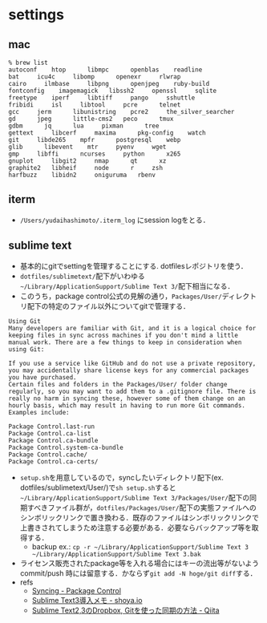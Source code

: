 # settings

## mac
```
% brew list
autoconf    htop      libmpc      openblas    readline
bat     icu4c     libomp      openexr     rlwrap
cairo     ilmbase     libpng      openjpeg    ruby-build
fontconfig    imagemagick   libssh2     openssl     sqlite
freetype    iperf     libtiff     pango     sshuttle
fribidi     isl     libtool     pcre      telnet
gcc     jerm      libunistring    pcre2     the_silver_searcher
gd      jpeg      little-cms2   peco      tmux
gdbm      jq      lua     pixman      tree
gettext     libcerf     maxima      pkg-config    watch
git     libde265    mpfr      postgresql    webp
glib      libevent    mtr     pyenv     wget
gmp     libffi      ncurses     python      x265
gnuplot     libgit2     nmap      qt      xz
graphite2   libheif     node      r     zsh
harfbuzz    libidn2     oniguruma   rbenv
```
## iterm
- `/Users/yudaihashimoto/.iterm_log` にsession logをとる．

## sublime text
- 基本的にgitでsettingを管理することにする. dotfilesレポジトリを使う．
- `dotfiles/sublimetext/`配下がいわゆる`~/Library/ApplicationSupport/Sublime Text 3/`配下相当になる．
- このうち，package control公式の見解の通り，`Packages/User/`ディレクトリ配下の特定のファイル以外についてgitで管理する．
```
Using Git
Many developers are familiar with Git, and it is a logical choice for keeping files in sync across machines if you don't mind a little manual work. There are a few things to keep in consideration when using Git:

If you use a service like GitHub and do not use a private repository, you may accidentally share license keys for any commercial packages you have purchased.
Certain files and folders in the Packages/User/ folder change regularly, so you may want to add them to a .gitignore file. There is really no harm in syncing these, however some of them change on an hourly basis, which may result in having to run more Git commands. Examples include:

Package Control.last-run
Package Control.ca-list
Package Control.ca-bundle
Package Control.system-ca-bundle
Package Control.cache/
Package Control.ca-certs/
```
- `setup.sh`を用意しているので，syncしたいディレクトリ配下(ex. dotfiles/sublimetext/User/)で`sh setup.sh`すると`~/Library/ApplicationSupport/Sublime Text 3/Packages/User/`配下の同期すべきファイル群が，`dotfiles/Packages/User/`配下の実態ファイルへのシンボリックリンクで置き換わる．既存のファイルはシンボリックリンクで上書きされてしまうため注意する必要がある．必要ならバックアップ等を取得する．
  - backup ex.: `cp -r ~/Library/ApplicationSupport/Sublime Text 3 ~/Library/ApplicationSupport/Sublime Text 3.bak`
- ライセンス販売されたpackage等を入れる場合にはキーの流出等がないようcommit/push 時には留意する．かならず`git add -N hoge/git diff`する．
- refs
  - [Syncing - Package Control](https://packagecontrol.io/docs/syncing)
  - [Sublime Text3導入メモ - shoya\.io](https://shoya.io/ja/posts/hello-sublime/)
  - [Sublime Text2,3のDropbox, Gitを使った同期の方法 - Qiita](https://qiita.com/matsu_chara/items/b58564bba37e81637057)
